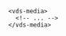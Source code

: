 <script>
import Docs from './_Docs.md';
</script>

<Docs>

```html:copy:slot=usage
<vds-media>
  <!-- ... -->
</vds-media>
```

</Docs>

